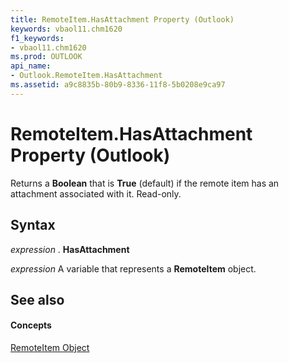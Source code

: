```yaml
---
title: RemoteItem.HasAttachment Property (Outlook)
keywords: vbaol11.chm1620
f1_keywords:
- vbaol11.chm1620
ms.prod: OUTLOOK
api_name:
- Outlook.RemoteItem.HasAttachment
ms.assetid: a9c8835b-80b9-8336-11f8-5b0208e9ca97
---
```



# RemoteItem.HasAttachment Property (Outlook)

Returns a  **Boolean** that is **True** (default) if the remote item has an attachment associated with it. Read-only.


## Syntax

 _expression_ . **HasAttachment**

 _expression_ A variable that represents a **RemoteItem** object.


## See also


#### Concepts


[RemoteItem Object](remoteitem-object-outlook.md)

